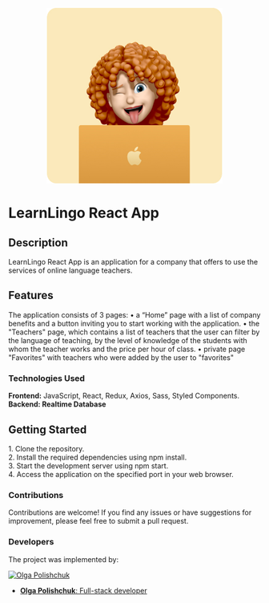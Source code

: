 <br />
<div align="center">
  <img src="./src/images/LogoReadMe.jpg" alt="Logo" width="350" height="350">
</div>

<h1 align="left">LearnLingo React App</h1>

<h2 align="left">Description</h2>
<div align="left">
LearnLingo React App is an application for a company that offers to use the services of online language teachers.
</div>

<h2 align="left">Features</h2>
<div align="left">
The application consists of 3 pages:
• a “Home” page with a list of company benefits and a button inviting you to start working with the application.
• the "Teachers" page, which contains a list of teachers that the user can filter by the language of teaching, by the level of knowledge of the students with whom the teacher works and the price per hour of class.
• private page "Favorites" with teachers who were added by the user to "favorites"
<h3 align="left">Technologies Used</h3>
<strong>Frontend:</strong> JavaScript, React, Redux, Axios, Sass, Styled Components.</br>
<strong>Backend: Realtime Database</strong>
</div>

<h2 align="left">Getting Started</h2>
<div align="left">
1. Clone the repository.</br>
2. Install the required dependencies using npm install.</br>
3. Start the development server using npm start.</br>
4. Access the application on the specified port in your web browser.</br>
<h3 align="left">Contributions</h3>
Contributions are welcome! If you find any issues or have suggestions for improvement, please feel free to submit a pull request.
</div>

### Developers
The project was implemented by:

<p float="left">
  <a href="https://github.com/Polaolka">
  	<img width="125" src="https://avatars.githubusercontent.com/u/101866764" alt="Olga Polishchuk" border="0">
   </a>
</p>

- [**Olga Polishchuk**: Full-stack developer](https://www.linkedin.com/in/polishchuk-olha/)
